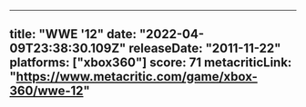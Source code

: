 
---
title: "WWE '12"
date: "2022-04-09T23:38:30.109Z"
releaseDate: "2011-11-22"
platforms: ["xbox360"]
score: 71
metacriticLink: "https://www.metacritic.com/game/xbox-360/wwe-12"
---
